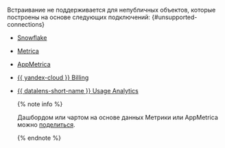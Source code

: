 Встраивание не поддерживается для непубличных объектов, которые построены на основе следующих подключений: {#unsupported-connections}
  
  * [Snowflake](../../datalens/operations/connection/create-snowflake.md)
  * [Metrica](../../datalens/operations/connection/create-metrica-api.md)
  * [AppMetrica](../../datalens/operations/connection/create-appmetrica.md)
  * [{{ yandex-cloud }} Billing](../../datalens/operations/connection/create-cloud-billing.md)
  * [{{ datalens-short-name }} Usage Analytics](../../datalens/operations/connection/create-usage-tracking.md)

    {% note info %}

    Дашбордом или чартом на основе данных Метрики или AppMetrica можно [поделиться](../../datalens/concepts/datalens-public.md#metrica-share).

    {% endnote %}
